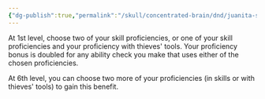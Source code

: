 ```yaml
---
{"dg-publish":true,"permalink":"/skull/concentrated-brain/dnd/juanita-stuff/my-p-cs/expertise/","tags":["Tagless"],"noteIcon":""}
---
```


At 1st level, choose two of your skill proficiencies, or one of your skill proficiencies and your proficiency with thieves' tools. Your proficiency bonus is doubled for any ability check you make that uses either of the chosen proficiencies.

At 6th level, you can choose two more of your proficiencies (in skills or with thieves' tools) to gain this benefit.